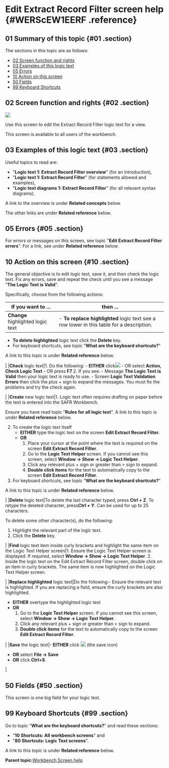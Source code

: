 # Edit Extract Record Filter screen help {#WERScEW1EERF .reference}

## 01 Summary of this topic {#01 .section}

The sections in this topic are as follows:

-   [02 Screen function and rights](WERScEW1EERF.md#02)
-   [03 Examples of this logic text](WERScEW1EERF.md#03)
-   [05 Errors](WERScEW1EERF.md#05)
-   [10 Action on this screen](WERScEW1EERF.md#10)
-   [50 Fields](WERScEW1EERF.md#50)
-   [99 Keyboard Shortcuts](WERScEW1EERF.md#99)

## 02 Screen function and rights {#02 .section}

![](images/Edit_View_71_EERF_01.gif)

Use this screen to edit the Extract Record Filter logic text for a view.

This screen is available to all users of the workbench.

## 03 Examples of this logic text {#03 .section}

Useful topics to read are:

-   "**Logic text 1: Extract Record Filter overview**" \(for an introduction\),
-   "**Logic text 1: Extract Record Filter**" \(for statements allowed and examples\),
-   "**Logic text diagrams 1: Extract Record Filter**" \(for all relevant syntax diagrams\).

A link to the overview is under **Related concepts** below.

The other links are under **Related reference** below.

## 05 Errors {#05 .section}

For errors or messages on this screen, see topic "**Edit Extract Record Filter errors**". For a link, see under **Related reference** below.

## 10 Action on this screen {#10 .section}

The general objective is to edit logic text, save it, and then check the logic text. Fix any errors, save and repeat the check until you see a message "**The Logic Text is Valid**".

Specifically, choose from the following actions:

|If you want to ...|then ...|
|------------------|--------|
|**Change** highlighted logic text|-   **To replace highlighted** logic text see a row lower in this table for a description.
-   **To delete highlighted** logic text click the **Delete** key.
-   For keyboard shortcuts, see topic "**What are the keyboard shortcuts?**"

A link to this topic is under **Related reference** below.


|
|**Check** logic text|1.  Do the following:
    -   **EITHER** click![](images/Icon_ValidLT_02.gif)
    -   OR select **Action, Check Logic Text**
    -   OR press **F7**
2.  If you see:
    -   Message **The Logic Text is Valid** then your logic text is ready to use.
    -   Screen **Logic Text Validation Errors** then click the plus + sign to expand the messages. You must fix the problems and try the check again.

|
|**Create** new logic text|1.  Logic text often requires drafting on paper before the text is entered into the SAFR Workbench.

Ensure you have read topic "**Rules for all logic text**". A link to this topic is under **Related reference** below.

2.  To create the logic text itself
    -   **EITHER** type the logic text on the screen **Edit Extract Record Filter**.
    -   **OR**
        1.  Place your cursor at the point where the text is required on the screen **Edit Extract Record Filter**.
        2.  Go to the **Logic Text Helper** screen. If you cannot see this screen, select **Window -\> Show -\> Logic Text Helper**.
        3.  Click any relevant plus + sign or greater than \> sign to expand.
        4.  **Double click items** for the text to automatically copy to the screen **Edit Extract Record Filter**.
3.  For keyboard shortcuts, see topic "**What are the keyboard shortcuts?**"

A link to this topic is under **Related reference** below.


|
|**Delete** logic text|To delete the last character typed, press **Ctrl + Z**. To retype the deleted character, press**Ctrl + Y**. Can be used for up to 25 characters.

 To delete some other character\(s\), do the following:

 1.  Highlight the relevant part of the logic text.
2.  Click the **Delete** key.

|
|**Find** logic text item inside curly brackets and highlight the same item on the Logic Text Helper screen|1.  Ensure the Logic Text Helper screen is displayed. If required, select **Window -\> Show -\> Logic Text Helper**.
2.  Inside the logic text on the Edit Extract Record Filter screen, double click on an item in curly brackets. The same item is now highlighted on the Logic Text Helper screen.

|
|**Replace highlighted** logic text|Do the following:-   Ensure the relevant text is highlighted. If you are replacing a field, ensure the curly brackets are also highlighted.
-   **EITHER** overtype the highlighted logic text
-   **OR**
    1.  Go to the **Logic Text Helper** screen. If you cannot see this screen, select **Window -\> Show -\> Logic Text Helper**.
    2.  Click any relevant plus + sign or greater than \> sign to expand.
    3.  **Double click items** for the text to automatically copy to the screen **Edit Extract Record Filter**.

|
|**Save** the logic text|-   **EITHER** click ![](images/Icon_Save_03.GIF) \(the save icon\)
-   **OR** select **File -\> Save**
-   **OR** click **Ctrl+S**.

|

## 50 Fields {#50 .section}

This screen is one big field for your logic text.

## 99 Keyboard Shortcuts {#99 .section}

Go to topic "**What are the keyboard shortcuts?**" and read these sections:

-   "**10 Shortcuts: All workbench screens**" and
-   "**80 Shortcuts: Logic Text screens**".

A link to this topic is under **Related reference** below.

**Parent topic:**[Workbench Screen help](../html/AAR586WEScreens.md)


